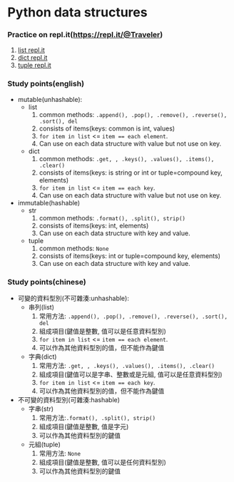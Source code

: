 # Python data structures

### Practice on repl.it(https://repl.it/@Traveler)
1. [list repl.it](https://repl.it/@Traveler/listsfunctions)
2. [dict repl.it](https://repl.it/@Traveler/dictfunctions)
3. [tuple repl.it](https://repl.it/@Traveler/tuplefunctions)

### Study points(english)
* mutable(unhashable):
    - list
        1. common methods: `.append(), .pop(), .remove(), .reverse(), .sort(), del`
        2. consists of items(keys: common is int, values)
        3. `for item in list` <= `item == each element`.
        4. Can use on each data structure with value but not use on key.
    - dict
        1. common methods: `.get, , .keys(), .values(), .items(), .clear()`
        2. consists of items(keys: is string or int or tuple=compound key, elements)
        3. `for item in list` <= `item == each key`.
        4. Can use on each data structure with value but not use on key.
* immutable(hashable)
    - str
        1. common methods: `.format(), .split(), strip()`
        2. consists of items(keys: int, elements)
        3.  Can use on each data structure with key and value.
    - tuple
        1. common methods: `None`
        2. consists of items(keys: int or tuple=compound key, elements)
        3. Can use on each data structure with key and value.


### Study points(chinese)
* 可變的資料型別(不可雜湊:unhashable):
    - 串列(list)
        1. 常用方法: `.append(), .pop(), .remove(), .reverse(), .sort(), del`
        2. 組成項目(鍵值是整數, 值可以是任意資料型別)
        3. `for item in list` <= `item == each element`.
        4. 可以作為其他資料型別的值，但不能作為鍵值
    - 字典(dict)
        1. 常用方法: `.get, , .keys(), .values(), .items(), .clear()`
        2. 組成項目(鍵值可以是字串、整數或是元組, 值可以是任意資料型別)
        3. `for item in list` <= `item == each key`.
        4. 可以作為其他資料型別的值，但不能作為鍵值
* 不可變的資料型別(可雜湊:hashable)
    - 字串(str)
        1. 常用方法:`.format(), .split(), strip()`
        2. 組成項目(鍵值是整數, 值是字元)
        3. 可以作為其他資料型別的鍵值
    - 元組(tuple)
        1. 常用方法: `None`
        2. 組成項目(鍵值是整數, 值可以是任何資料型別)
        3. 可以作為其他資料型別的鍵值